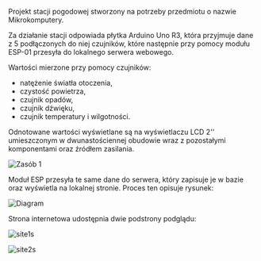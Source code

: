 Projekt stacji pogodowej stworzony na potrzeby przedmiotu o nazwie Mikrokomputery.

Za działanie stacji odpowiada płytka Arduino Uno R3, która przyjmuje dane z 5 podłączonych do niej czujników, które następnie przy pomocy modułu ESP-01 przesyła do lokalnego serwera webowego.

Wartości mierzone przy pomocy czujników:
- natężenie światła otoczenia,
- czystość powietrza,
- czujnik opadów,
- czujnik dźwięku,
- czujnik temperatury i wilgotności.

Odnotowane wartości wyświetlane są na wyświetlaczu LCD 2'' umieszczonym w dwunastościennej obudowie wraz z pozostałymi komponentami oraz źródłem zasilania.

![Zasób 1](https://user-images.githubusercontent.com/105055717/167175601-c84a0cd4-256d-497b-8353-6d0d9ac97967.png)

Moduł ESP przesyła te same dane do serwera, który zapisuje je w bazie oraz wyświetla na lokalnej stronie. 
Proces ten opisuje rysunek:

![Diagram](https://user-images.githubusercontent.com/105055717/167177576-be5b002c-02ae-4e7d-b7fe-af5df91f298c.png)

Strona internetowa udostępnia dwie podstrony podglądu:

![site1s](https://user-images.githubusercontent.com/105055717/167178622-103552f1-0584-4208-a455-1565ec3a0b8a.png)

![site2s](https://user-images.githubusercontent.com/105055717/167178635-98ebacbd-6fde-435f-a821-7af8416b5038.png)
